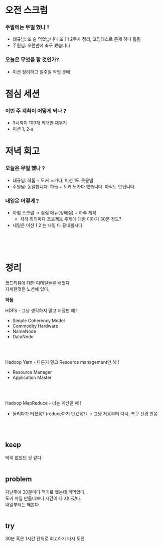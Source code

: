 # 오전 스크럼

### 주말에는 무얼 했나 ?

- 태규님: 또 술 먹었습니다 또 ! 1 2주차 정리, 코딩테스트 문제 하나 틀림
- 주원님: 오랜만에 축구 했습니다

### 오늘은 무엇을 할 것인가?

- 미션 정리하고 일주일 작업 분배

# 점심 세션

### 이번 주 계획이 어떻게 되나 ?

- 3시까지 100개 최대한 채우기
- 미션 1, 2-a

# 저녁 회고

### 오늘은 무얼 했나 ?

- 태규님: 하둡 + 도커 노가다, 미션 1도 못끝냄
- 주원님: 동일합니다. 하둡 + 도커 노가다 했습니다. 아직도 안됩니다.

### 내일은 어떻게 ?

- 아침 스크럼 → 점심 메뉴(정해짐) + 하루 계획
    - 각각 회의마다 프로젝트 주제에 대한 이야기 30분 정도?
- 내일은 미션 1 2 는 내일 다 끝내봅시다.

<br>
<br>
<br>

# 정리
코드리뷰에 대한 디테일들을 배웠다.<br>
자세한것은 노션에 있다.

<b>하둡</b>

HDFS - 그냥 생각하지 말고 저장만 해 ! <br>
- Simple Coherency Model
- Commodity Hardware
- NameNode
- DataNode
<br>
<br>

Hadoop Yarn - 다른거 말고 Resource management만 해 ! <br>
- Resource Manager
- Application Master
<br>
<br>

Hadoop MapReduce - 너는 계산만 해 ! <br>
- 돌리다가 터졌음? (reduce까지 안갔음?) → 그냥 처음부터 다시, 복구 신경 안씀

<br>
<br>

## keep
딱히 없었던 것 같다.
<br>
<br>

## problem
지난주에 30분마다 적기로 했는데 까먹었다.<br>
도커 파일 만들다보니 시간이 다 지나갔다.<br>
내일부터는 해본다
<br>
<br>

## try
30분 혹은 1시간 단위로 회고하기 다시 도전<br>

<br>
<br>
